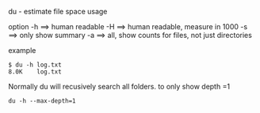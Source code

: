 du - estimate file space usage

option 
-h ==> human readable
-H ==> human readable, measure in 1000
-s ==> only show summary
-a ==> all, show counts for files, not just directories

example
```
$ du -h log.txt 
8.0K	log.txt
```

Normally du will recusively search all folders. to only show depth =1 
```
du -h --max-depth=1
```